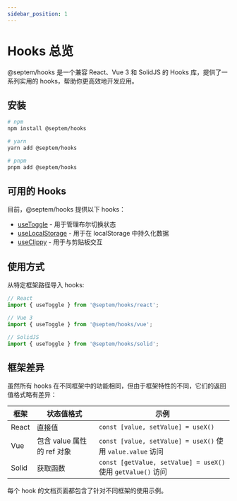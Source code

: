 ```yaml
---
sidebar_position: 1
---
```


# Hooks 总览

@septem/hooks 是一个兼容 React、Vue 3 和 SolidJS 的 Hooks 库，提供了一系列实用的 hooks，帮助你更高效地开发应用。

## 安装

```bash
# npm
npm install @septem/hooks

# yarn
yarn add @septem/hooks

# pnpm
pnpm add @septem/hooks
```

## 可用的 Hooks

目前，@septem/hooks 提供以下 hooks：

- [useToggle](./useToggle.md) - 用于管理布尔切换状态
- [useLocalStorage](./useLocalStorage.md) - 用于在 localStorage 中持久化数据
- [useClippy](./useClippy.md) - 用于与剪贴板交互

## 使用方式

从特定框架路径导入 hooks:

```js
// React
import { useToggle } from '@septem/hooks/react';

// Vue 3
import { useToggle } from '@septem/hooks/vue';

// SolidJS
import { useToggle } from '@septem/hooks/solid';
```

## 框架差异

虽然所有 hooks 在不同框架中的功能相同，但由于框架特性的不同，它们的返回值格式略有差异：

| 框架 | 状态值格式 | 示例 |
| --- | --- | --- |
| React | 直接值 | `const [value, setValue] = useX()` |
| Vue | 包含 value 属性的 ref 对象 | `const [value, setValue] = useX()` 使用 `value.value` 访问 |
| Solid | 获取函数 | `const [getValue, setValue] = useX()` 使用 `getValue()` 访问 |

每个 hook 的文档页面都包含了针对不同框架的使用示例。